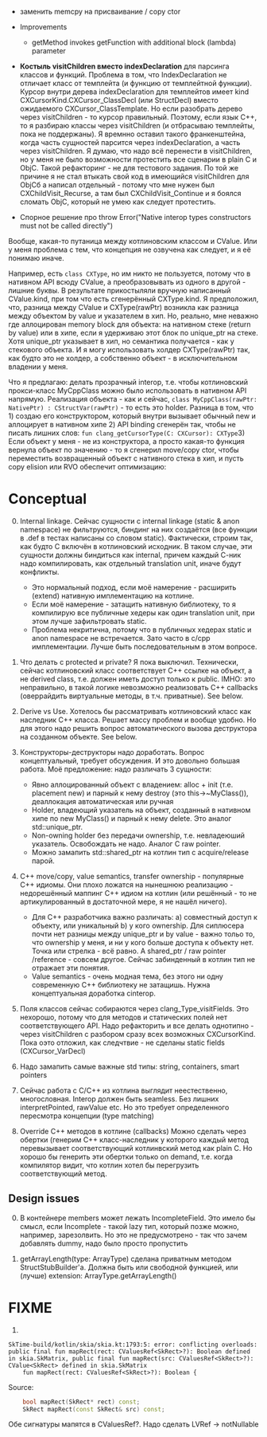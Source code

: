 - заменить memcpy на присваивание / copy ctor


* Improvements
	+ getMethod invokes getFunction with additional block (lambda) parameter

* __Костыль visitChildren вместо indexDeclaration__ для парсинга классов и функций. Проблема в том, что IndexDeclaration не отличает класс от темплейта (и функцию от темплейтной функции). Курсор внутри дерева indexDeclaration для темплейтов имеет kind CXCursorKind.CXCursor_ClassDecl (или StructDecl) вместо ожидаемого  CXCursor_ClassTemplate. Но если разобрать дерево через visitChildren - то курсор правильный. Поэтому, если язык C++, то я разбираю классы через visitChildren (и отбрасываю темплейты, пока не поддержаны). Я времнно оставил такого франкенштейна, когда часть сущностей парсится через indexDeclaration, а часть через visitChildren. Я думаю, что надо всё перенести в visitChildren, но у меня не было возможности протестить все сценарии в plain C и ObjC. Такой рефакторинг - не для тестового задания. По той же причине я не стал втыкать свой код в имеющийся visitChildren для ObjCб а написал отдельный - потому что мне нужен был CXChildVisit_Recurse, а там был CXChildVisit_Continue и я боялся сломать ObjC, который не умею как следует протестить.

- Спорное решение про throw Error("Native interop types constructors must not be called directly")  

Вообще, какая-то путаница между котлиновским классом и CValue. Или у меня проблема с тем, что концепция не озвучена как следует, и я её понимаю иначе. 

Например, есть `class CXType`, но им никто не пользуется, потому что в нативном API всюду CValue<CXType>, а преобразовывать из одного в другой - лишние буквы. В результате прикостыляли вручную написанный CValue<CXType>.kind,  при том что есть сгенерённый CXType.kind. Я предположил, что, разница между CValue<CXType> и CXType(rawPtr)  возникла как разница между объектом by value и указателем в хип. Но, реально, мне неважно где аллоцирован memory block для объекта: на нативном стеке (return by value) или в хипе, если я удерживаю этот блок по unique_ptr на стеке. Хотя unique_ptr указывает в хип, но семантика получается - как у стекового объекта. И я могу использовать холдер CXType(rawPtr) так, как будто это не холдер, а собственно объект - в исключительном владении у меня. 

Что я предлагаю: делать прозрачный interop, т.е. чтобы котлиновский прокси-класс MyCppClass можно было использовать в нативном API напрямую. Реализация объекта - как и сейчас,
`class MyCppClass(rawPtr: NativePtr) : CStructVar(rawPtr)` - то есть это holder. Разница в том, что 1) создаю его конструктором, который внутри вызывает обычный new и аллоцирует в нативном хипе 2) API binding сгенерён так, чтобы не писать лишних слов: `fun clang_getCursorType(C: CXCursor): CXType`3) Если  объект у меня - не из конструктора, а просто какая-то функция вернула объект по значению - то я сгенерил move/copy ctor, чтобы переместить возвращенный объект с нативного стека в хип, и пусть copy elision или RVO обеспечит оптимизацию: 




Conceptual
==========

0. Internal linkage. 
Сейчас сущности с internal linkage (static & anon namespace) не фильтруются, биндинг на них создаётся (все функции в .def в тестах написаны со словом static). Фактически, строим так, как будто C включён в котлиновский исходник. В таком случае, эти сущности должны биндиться как internal, причем каждый С-ник надо компилировать, как отдельный translation unit, иначе будут конфликты. 
	- Это нормальный подход, если моё намерение - расширить (extend) нативную имплементацию на котлине.
	- Если моё намерение - затащить нативную библиотеку, то я компилирую все публичные хедеры как один translation unit, при этом лучше зафильтровать static. 
	- Проблема некритична, потому что в публичных хедерах static и anon namespace не встречается. Зато часто в c/cpp имплементации. Лучше быть последовательным в этом вопросе.
	
0. Что делать с protected и private? Я пока выключил. Технически, сейчас котлиновский класс соответствует C++ ссылке на объект, а не derived class, т.е. должен иметь доступ только к public. IMHO: это неправильно, в такой логике невозможно реализовать C++ callbacks (оверрайдить виртуальные методы, в т.ч. приватные). See below.

0. Derive vs Use. Хотелось бы рассматривать котлиновский класс как наследник C++ класса. Решает массу проблем и вообще удобно. Но для этого надо решить вопрос автоматического вызова деструктора на созданном объекте. See below.

0. Конструкторы-деструкторы надо доработать. Вопрос концептуальный, требует обсуждения. И это довольно большая работа. Моё предложение: надо различать 3 сущности: 
	- Явно аллоцированный объект с владением: alloc + init (т.е. placement new) и парный к нему destroy (это this->~MyClass()), деаллокация автоматическая или ручная
	- Holder, владеющий указатель на объект, созданный в нативном хипе по new MyClass() и парный к нему delete. Это аналог std::unique_ptr. 
	- Non-owning holder без передачи ownership, т.е. невладеюший указатель. Освобождать не надо. Аналог C raw pointer.
	- Можно замапить std::shared_ptr на котлин тип с acquire/release парой.

0. C++ move/copy, value semantics, transfer ownership - популярные C++ идиомы. Они плохо ложатся на нынешнюю реализацию - недорешённый маппинг C++ идиом на котлин (или решённый - то не артикулированный в достаточной мере, я не нашёл ничего).
	- Для C++ разработчика важно различать: a) совместный доступ к объекту, или уникальный b) у кого ownership. Для сиплюсера почти нет разницы между unique_ptr и by value - важно тольо то, что ownership у меня, и ни у кого больше доступа к объекту нет. Точка или стрелка - всё равно. А shared_ptr / raw pointer /reference - совсем другое.  Сейчас забинденный в котлин тип не отражает эти понятия. 
	- Value semantics - очень модная тема,  без этого ни одну современную C++ библиотеку не затащишь. Нужна концептуальная доработка cinterop.

0. Поля классов сейчас собираются через clang_Type_visitFields. Это нехорошо, потому что для методов и статических полей нет соответствующего API. Надо рефакторить и все делать однотипно - через visitChildren с разбором сразу всех возможных CXCursorKind. Пока оэто отложил, как следчтвие - не сделаны static fields (CXCursor_VarDecl)

0. Надо замапить самые важные std типы: string, containers, smart pointers

0. Сейчас работа с C/C++ из котлина выглядит неестественно, многословная. Interop должен быть seamless. Без лишних interpretPointed, rawValue etc. Но это требует определенного пересмотра концепции (type matching)

0. Override С++ методов в котлине (callbacks) Можно сделать через обертки (генерим C++ класс-наследник у которого каждый метод перевызывает соответствующий котлинвский метод как plain C. Но хорошо бы генерить эти обертки только on demand, т.е. когда компилятор видит, что котлин хотел бы перегрузить соответствующий метод.

Design issues
-------------

0. В контейнере members может лежать IncompleteField. Это имело бы смысл, если Incomplete - такой lazy тип, который позже можно, например, зарезолвить. Но это не предусмотрено - так что зачем добавлять dummy, надо было просто пропустить

0. getArrayLength(type: ArrayType) сделана приватным методом StructStubBuilder'а. Должна быть или свободной функцией, или (лучше) extension: ArrayType.getArrayLength() 

FIXME
=====
1. 
```
SkTime-build/kotlin/skia/skia.kt:1793:5: error: conflicting overloads: public final fun mapRect(rect: CValuesRef<SkRect>?): Boolean defined in skia.SkMatrix, public final fun mapRect(src: CValuesRef<SkRect>?): CValue<SkRect> defined in skia.SkMatrix
    fun mapRect(rect: CValuesRef<SkRect>?): Boolean {
```
Source:
```C++
    bool mapRect(SkRect* rect) const;
    SkRect mapRect(const SkRect& src) const;
```
Обе сигнатуры мапятся в CValuesRef<SkRect>?. Надо сделать LVRef -> notNullable

